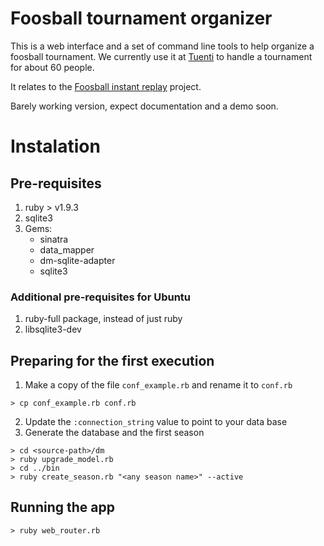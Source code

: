 # Foosball tournament organizer

This is a web interface and a set of command line tools to help organize a foosball
tournament. We currently use it at [Tuenti](http://www.tuenti.com/) to handle a
tournament for about 60 people.

It relates to the [Foosball instant replay](https://github.com/swehner/foos) project.

Barely working version, expect documentation and a demo soon.

# Instalation

## Pre-requisites

1. ruby > v1.9.3
2. sqlite3
4. Gems:
   - sinatra
   - data_mapper
   - dm-sqlite-adapter
   - sqlite3

### Additional pre-requisites for Ubuntu

1. ruby-full package, instead of just ruby
2. libsqlite3-dev

## Preparing for the first execution

1. Make a copy of the file ```conf_example.rb``` and rename it to ```conf.rb```
```
> cp conf_example.rb conf.rb
```
2. Update the ```:connection_string``` value to point to your data base
3. Generate the database and the first season
```
> cd <source-path>/dm
> ruby upgrade_model.rb
> cd ../bin
> ruby create_season.rb "<any season name>" --active
```

## Running the app

```
> ruby web_router.rb
```
